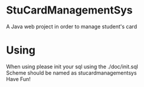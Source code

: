# StuCardManagementSys
A Java web project in order to manage student's card  
# Using
When using please init your sql using the ./doc/init.sql  
Scheme should be named as stucardmanagementsys  
Have Fun!  
